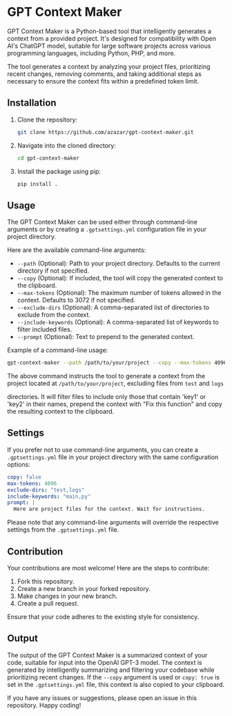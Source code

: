 # GPT Context Maker

GPT Context Maker is a Python-based tool that intelligently generates a context from a provided project. It's designed for compatibility with Open AI's ChatGPT model, suitable for large software projects across various programming languages, including Python, PHP, and more.

The tool generates a context by analyzing your project files, prioritizing recent changes, removing comments, and taking additional steps as necessary to ensure the context fits within a predefined token limit.

## Installation

1. Clone the repository:

    ```bash
    git clone https://github.com/azazar/gpt-context-maker.git
    ```

2. Navigate into the cloned directory:

    ```bash
    cd gpt-context-maker
    ```

3. Install the package using pip:

    ```bash
    pip install .
    ```

## Usage

The GPT Context Maker can be used either through command-line arguments or by creating a `.gptsettings.yml` configuration file in your project directory.

Here are the available command-line arguments:

- `--path` (Optional): Path to your project directory. Defaults to the current directory if not specified.
- `--copy` (Optional): If included, the tool will copy the generated context to the clipboard.
- `--max-tokens` (Optional): The maximum number of tokens allowed in the context. Defaults to 3072 if not specified.
- `--exclude-dirs` (Optional): A comma-separated list of directories to exclude from the context.
- `--include-keywords` (Optional): A comma-separated list of keywords to filter included files.
- `--prompt` (Optional): Text to prepend to the generated context.

Example of a command-line usage:

```bash
gpt-context-maker --path /path/to/your/project --copy --max-tokens 4096 --exclude-dirs test,logs --include-keywords key1,key2 --prompt "Fix this function"
```

The above command instructs the tool to generate a context from the project located at `/path/to/your/project`, excluding files from `test` and `logs`

 directories. It will filter files to include only those that contain 'key1' or 'key2' in their names, prepend the context with "Fix this function" and copy the resulting context to the clipboard.

## Settings

If you prefer not to use command-line arguments, you can create a `.gptsettings.yml` file in your project directory with the same configuration options:

```yaml
copy: false
max-tokens: 4096
exclude-dirs: "test,logs"
include-keywords: "main,py"
prompt: |
  Here are project files for the context. Wait for instructions.
```

Please note that any command-line arguments will override the respective settings from the `.gptsettings.yml` file.

## Contribution

Your contributions are most welcome! Here are the steps to contribute:

1. Fork this repository.
2. Create a new branch in your forked repository.
3. Make changes in your new branch.
4. Create a pull request.

Ensure that your code adheres to the existing style for consistency.

## Output

The output of the GPT Context Maker is a summarized context of your code, suitable for input into the OpenAI GPT-3 model. The context is generated by intelligently summarizing and filtering your codebase while prioritizing recent changes. If the `--copy` argument is used or `copy: true` is set in the `.gptsettings.yml` file, this context is also copied to your clipboard.

If you have any issues or suggestions, please open an issue in this repository. Happy coding!
